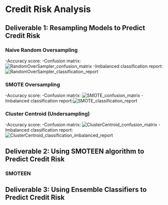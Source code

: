 # Credit Risk Analysis

## Deliverable 1: Resampling Models to Predict Credit Risk
### Naive Random Oversampling
-Accuracy score:
-Confusion matrix: ![RandomOverSampler_confusion_matrix](https://user-images.githubusercontent.com/93107507/160961160-7b006588-0296-4c33-9a88-e6d4ede62575.png)
-Imbalanced classification report: ![RandomOverSampler_classification_report](https://user-images.githubusercontent.com/93107507/160961178-f8c5f43e-cf47-4589-beb6-6b4b32455e53.png)

### SMOTE Oversampling
-Accuracy score:
-Confusion matrix: ![SMOTE_confusion_matrix](https://user-images.githubusercontent.com/93107507/160961222-5b5dc1a4-fcff-4369-80b4-2f322b7db397.png)
-Imbalanced classification report:![SMOTE_classification_report](https://user-images.githubusercontent.com/93107507/160961206-9ad075b1-beea-40fb-be4c-43108079df91.png)

### Cluster Centroid (Undersampling)
-Accuracy score:
-Confusion matrix: ![ClusterCentroid_confusion_matrix](https://user-images.githubusercontent.com/93107507/160961251-58f30d8b-e48d-4271-8f79-5bfdc651b765.png)
-Imbalanced classification report: ![ClusterCentroid_classification_imbalanced_report](https://user-images.githubusercontent.com/93107507/160961279-4d902513-cda8-47bc-b5d9-0cd9b240b4ba.png)


## Deliverable 2: Using SMOTEEN algorithm to Predict Credit Risk
### SMOTEEN 

## Deliverable 3: Using Ensemble Classifiers to Predict Credit Risk
### 

